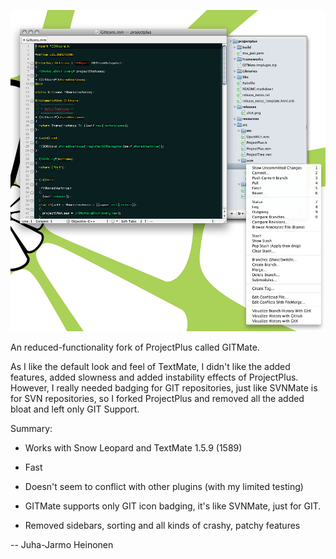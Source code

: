 ![Screen Shot](http://github.com/rsence/projectplus/raw/master/releases/shot.png)

An reduced-functionality fork of ProjectPlus called GITMate.

As I like the default look and feel of TextMate, I didn't like the added features, added slowness and added instability effects of ProjectPlus. However, I really needed badging for GIT repositories, just like SVNMate is for SVN repositories, so I forked ProjectPlus and removed all the added bloat and left only GIT Support.

Summary:

* Works with Snow Leopard and TextMate 1.5.9 (1589)

* Fast

* Doesn't seem to conflict with other plugins (with my limited testing)

* GITMate supports only GIT icon badging, it's like SVNMate, just for GIT.

* Removed sidebars, sorting and all kinds of crashy, patchy features

-- Juha-Jarmo Heinonen